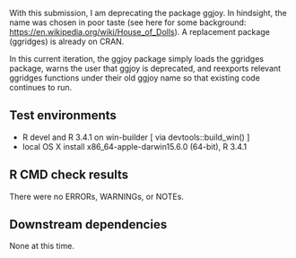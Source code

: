 With this submission, I am deprecating the package ggjoy. In hindsight, the name was chosen in poor taste (see here for some background: https://en.wikipedia.org/wiki/House_of_Dolls). A replacement package (ggridges) is already on CRAN.

In this current iteration, the ggjoy package simply loads the ggridges package, warns the user that ggjoy is deprecated, and reexports relevant ggridges functions under their old ggjoy name so that existing code continues to run.

## Test environments
* R devel and R 3.4.1 on win-builder [ via devtools::build_win() ]
* local OS X install x86_64-apple-darwin15.6.0 (64-bit), R 3.4.1

## R CMD check results
There were no ERRORs, WARNINGs, or NOTEs.

## Downstream dependencies
None at this time.

